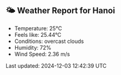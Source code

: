 <!-- WEATHER-START -->
## 🌤 Weather Report for Hanoi

- Temperature: 25°C
- Feels like: 25.44°C
- Conditions: overcast clouds
- Humidity: 72%
- Wind Speed: 2.36 m/s

Last updated: 2024-12-03 12:42:39 UTC
<!-- WEATHER-END -->
